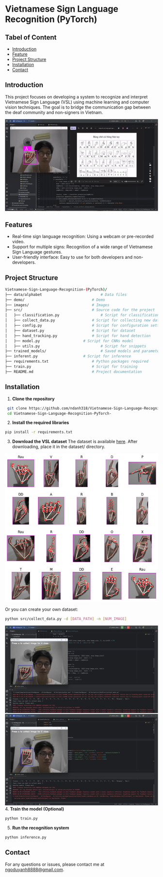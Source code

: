 
# Vietnamese Sign Language Recognition (PyTorch)

## Tabel of Content

 - [Introduction](#Introduction)
 - [Feature](#Feature)
 - [Project Structure](#Project-Structure)
 - [Installation](#Installation)
 - [Contact](#Contact)
    
## Introduction
This project focuses on developing a system to recognize and interpret Vietnamese Sign Language (VSL) using machine learning and computer vision techniques. The goal is to bridge the communication gap between the deaf community and non-signers in Vietnam.

![Demo](https://github.com/ndanh318/Vietnamese-Sign-Language-Recognition-PyTorch-/blob/master/demo/demo.gif)

## Features
- Real-time sign language recognition: Using a webcam or pre-recorded video.
- Support for multiple signs: Recognition of a wide range of Vietnamese Sign Language gestures.
- User-friendly interface: Easy to use for both developers and non-developers.

## Project Structure
```bash
Vietnamese-Sign-Language-Recognition-(PyTorch)/
├── data/alphabet                           # Data files
├── demo/                   		    # Demo
├── images/                   		    # Images
├── src/                      		    # Source code for the project
│   ├── classification.py                   # Script for classification
│   ├── collect_data.py           	    # Script for collecting new data
│   ├── config.py           		    # Script for configuration settings
│   ├── dataset.py           		    # Script for dataset
│   ├── hand_tracking.py           	    # Script for hand detection
│   ├── model.py           		    # Script for CNNs model
│   ├── utils.py                            # Script for snippets
├── trained_models/                         # Saved models and parameters
├── inferent.py          		    # Script for inference
├── requirements.txt          		    # Python packages required
├── train.py          		            # Script for training
├── README.md                 		    # Project documentation
```
## Installation
1. **Clone the repository**
```bash
 git clone https://github.com/ndanh318/Vietnamese-Sign-Language-Recognition-PyTorch-.git
 cd Vietnamese-Sign-Language-Recognition-PyTorch-
```
2. **Install the required libraries**
```bash
pip install -r requirements.txt
```
3. **Download the VSL dataset**
The dataset is available [here](https://github.com/ndanh318/Vietnamese-Sign-Language-Recognition-PyTorch-/tree/master/dataset/alphabet). After downloading, place it in the dataset/ directory.

![Dataset](https://github.com/ndanh318/Vietnamese-Sign-Language-Recognition-PyTorch-/blob/master/images/dataset.png)

Or you can create your own dataset:
```bash
python src/collect_data.py -d [DATA_PATH] -n [NUM_IMAGE]
```
![Collect A data](https://github.com/ndanh318/Vietnamese-Sign-Language-Recognition-PyTorch-/blob/master/images/collect%20A%20data.png)
![Collect E data](https://github.com/ndanh318/Vietnamese-Sign-Language-Recognition-PyTorch-/blob/master/images/collect%20E%20data.png)
4. **Train the model (Optional)**
```bash
python train.py
```
5. **Run the recognition system**
```bash
python inference.py
```
## Contact

For any questions or issues, please contact me at ngoduyanh8888@gmail.com.
